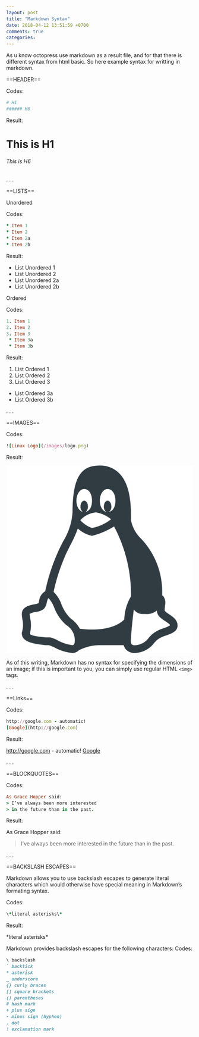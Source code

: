 ```yaml
---
layout: post
title: "Markdown Syntax"
date: 2018-04-12 13:51:59 +0700
comments: true
categories: 
---
```


As u know octopress use markdown as a result file, and for that there is different syntax from html basic.
So here example syntax for writting in markdown.

==HEADER==

Codes:
```ruby
# H1
###### H6
```
Result:

# This is H1
###### This is H6

. . .

==LISTS==

Unordered

Codes:
```ruby
* Item 1
* Item 2
* Item 2a
* Item 2b
```
Result:

* List Unordered 1
* List Unordered 2
* List Unordered 2a
* List Unordered 2b


Ordered

Codes:
```ruby
1. Item 1
2. Item 2
3. Item 3
 * Item 3a
 * Item 3b
```
Result:

1. List Ordered 1
2. List Ordered 2
3. List Ordered 3
 * List Ordered 3a
 * List Ordered 3b

. . .

 ==IMAGES==

 Codes:
```ruby
![Linux Logo](/images/logo.png)
```
Result:

![Linux Logo](/images/linux.png)

As of this writing, Markdown has no syntax for specifying the dimensions of an image; if this is important to you, you can simply use regular HTML ```<img>``` tags.

. . .

==Links==

Codes:
```ruby
http://google.com - automatic!
[Google](http://google.com)
```
Result:

http://google.com - automatic!
[Google](http://google.com)

. . .

==BLOCKQUOTES==

Codes:
```ruby
As Grace Hopper said:
> I’ve always been more interested
> in the future than in the past.
```
Result:

As Grace Hopper said:
> I’ve always been more interested
> in the future than in the past.

. . .

==BACKSLASH ESCAPES==

Markdown allows you to use backslash escapes to generate literal characters which
would otherwise have special meaning in Markdown’s formating syntax.

Codes:
```ruby
\*literal asterisks\*
```
Result:

\*literal asterisks\*


Markdown provides backslash escapes for
the following characters:
Codes:
```ruby
\ backslash
` backtick
* asterisk
_ underscore
{} curly braces
[] square brackets
() parentheses
# hash mark
+ plus sign
- minus sign (hyphen)
. dot
! exclamation mark
```

